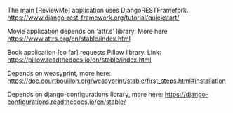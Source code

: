 The main [ReviewMe] application uses DjangoRESTFramefork. https://www.django-rest-framework.org/tutorial/quickstart/ 

Movie application depends on 'attr.s' library. More here https://www.attrs.org/en/stable/index.html

Book application [so far] requests Pillow library. Link: https://pillow.readthedocs.io/en/stable/index.html

Depends on weasyprint, more here: https://doc.courtbouillon.org/weasyprint/stable/first_steps.html#installation

Depends on django-configurations library, more here: https://django-configurations.readthedocs.io/en/stable/